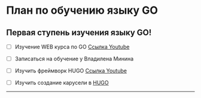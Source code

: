 # План по обучению языку GO

## Первая ступень изучения языку GO!

- [ ] Изучение WEB курса по GO [Ссылка Youtube][1]
- [ ] Записаться на обучение у Владилена Минина
- [ ] Изучить фреймворк HUGO [Ссылка Youtube][2]
- [ ] Изучить создание карусели в [HUGO][3]


---
[1]: https://www.youtube.com/watch?v=0s3Jz8Y_cq8&list=PLP19RjSHH4aE9pB77yT1PbXzftGsXFiGl&index=3
[2]: https://www.youtube.com/channel/UCtlnMUJr68ytsr11_dv_elg/videos
[3]:https://www.youtube.com/watch?v=Lqg1C_NSKSQ